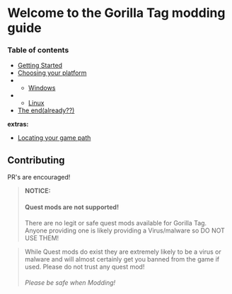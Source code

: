 # Welcome to the Gorilla Tag modding guide


### Table of contents

- [Getting Started](getting-started.md)
- [Choosing your platform](choosing-your-platform.md)
- * [Windows](windows.md)
- * [Linux](linux.md)
- [The end(already??)](the-end.md)

**extras:**
- [Locating your game path](game-path.md)


## Contributing

PR's are encouraged!


> **NOTICE:**
> #### Quest mods are not supported!
> There are no legit or safe quest mods available for Gorilla Tag. Anyone providing one is likely providing a Virus/malware so DO NOT USE THEM!

> While Quest mods do exist they are extremely likely to be a virus or malware and will almost certainly get you banned from the game if used. Please do not trust any quest mod!
> ###### Please be safe when Modding!